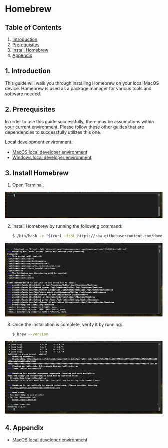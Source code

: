 # Homebrew
## **Table of Contents**
1. [Introduction](#1-introduction)
2. [Prerequisites](#2-prerequisites)
3. [Install Homebrew](#3-install-homebrew)  
4. [Appendix](#4-appendix)

## 1. **Introduction**
This guide will walk you through installing Homebrew on your local MacOS device. Homebrew is used as a package manager for various tools and software needed.

## 2. **Prerequisites**
In order to use this guide successfully, there may be assumptions within your current environment. Please follow these other guides that are dependencies to successfully utilizes this one. 

Local development environment:  
- [MacOS local developer environment](./../../mac/README.md)
- [Windows local developer environment](./../../windows/README.md)

## 3. **Install Homebrew**
1. Open Terminal.

<p align="center">
  <img src="./pictures/3.1-homebrew-terminal-01.png" /> 
</p>

2. Install Homebrew by running the following command:

    ```sh
    $ /bin/bash -c "$(curl -fsSL https://raw.githubusercontent.com/Homebrew/install/HEAD/install.sh)"
    ```

<p align="center">
  <img src="./pictures/3.1-homebrew-install-01.png" /> 
</p>

3. Once the installation is complete, verify it by running:

    ```sh
    $ brew --version
    ```

<p align="center">
  <img src="./pictures/3.1-homebrew-complete-01.png" /> 
</p>

## 4. **Appendix**
- [MacOS local developer environment](./../../mac/README.md)
